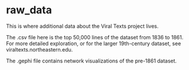 # raw_data
This is where additional data about the Viral Texts project lives.

The .csv file here is the top 50,000 lines of the dataset from 1836 to 1861. For more detailed exploration,
or for the larger 19th-century dataset, see viraltexts.northeastern.edu.

The .gephi file contains network visualizations of the pre-1861 dataset.
